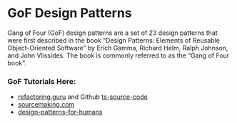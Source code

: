 # GoF Design Patterns
Gang of Four (GoF) design patterns are a set of 23 design patterns that were first described in the book “Design
Patterns: Elements of Reusable Object-Oriented Software” by Erich Gamma, Richard Helm, Ralph Johnson, and John
Vlissides. The book is commonly referred to as the “Gang of Four book”.

### GoF Tutorials Here:
* [refactoring.guru](https://refactoring.guru/design-patterns) and Github [ts-source-code](https://github.com/RefactoringGuru/design-patterns-typescript)
* [sourcemaking.com](https://sourcemaking.com/design_patterns)
* [design-patterns-for-humans](https://github.com/kamranahmedse/design-patterns-for-humans)
